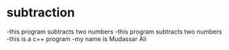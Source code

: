 # subtraction         

-this program subtracts two numbers
-this program subtracts two numbers
-this is a c++ program
-my name is Mudassar Ali